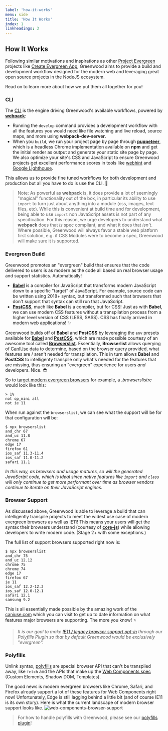 ```yaml
---
label: 'how-it-works'
menu: side
title: 'How It Works'
index: 1
linkheadings: 3
---
```


## How It Works
Following similar motivations and inspirations as other [Project Evergreen](https://github.com/ProjectEvergreen/) projects like [Create Evergreen App](https://github.com/ProjectEvergreen/create-evergreen-app), Greenwood aims to provide a build and development workflow designed for the modern web and leveraging great open source projects in the NodeJS ecosystem.

Read on to learn more about how we put them all together for you!

### CLI
The [CLI](/docs/) is the engine driving Greenwood's available workflows, powered by [**webpack**](https://webpack.js.org/):
- Running the `develop` command provides a development workflow with all the features you would need like file watching and live reload, source maps, and more using **webpack-dev-server**.
- When you `build`, we run your project page by page through [**puppeteer**](https://github.com/GoogleChrome/puppeteer), which is a headless Chrome implementation available on **npm** and get the initial render as output and generate your static site page by page.  We also optimize your site's CSS and JavaScript to ensure Greenwood projects get excellent performance scores in tools like [webhint](https://webhint.io/) and [Google Lighthouse](https://developers.google.com/web/tools/lighthouse/).

This allows us to provide fine tuned workflows for both development and production but all you have to do is use the CLI.  💯

> Note: As powerful as **webpack** is, it does provide a lot of seemingly "magical" functionality out of the box, in particular its ability to use `import` to turn just about anything into a module (css, images, text files, etc).  While this is convenient at build time and for development, being able to use `import` non JavaScript assets is not part of any specification.  For this reason, we urge developers to understand what **webpack** does that _is_ spec compliant, and what it does that _isn't_.  Where possible, Greenwood will always favor a stable web platform first solution, e.g. if CSS Modules were to become a spec, Greenwood will make sure it is supported.

### Evergreen Build
Greenwood promotes an "evergreen" build that ensures that the code delivered to users is as modern as the code all based on real browser usage and support statistics.  Automatically!

- [**Babel**](https://babeljs.io/) is a compiler for JavaScript that transforms modern JavaScript down to a specific "target" of JavaScript.  For example, source code can be written using 2018+ syntax, but transformed such that browsers that don't support that syntax can still run that JavaScript.
- [**PostCSS**](https://postcss.org/), much like **Babel** is a compiler, but for CSS!  Just as with **Babel**, we can use modern CSS features without a transpilation process from a higher level version of CSS (LESS, SASS).  CSS has finally arrived in modern web applications! ✨

Greenwood builds off of **Babel** and **PostCSS** by leveraging the `env` presets available for [**Babel**](https://babeljs.io/docs/en/babel-preset-env) and [**PostCSS**](https://preset-env.cssdb.org/), which are made possible courtesy of an awesome tool called [**Browserslist**](https://github.com/browserslist/browserslist).  Essentially, **Browserlist** allows querying of [CanIUse](https://caniuse.com/) data to determine, based on the browser query provided, what features are / aren't needed for transpilation.  This in turn allows **Babel** and **PostCSS** to intelligenty transpile only what's needed for the features that are missing, thus ensuring an "evergreen" experience for users _and_ developers.  Nice. 😎

So to [target modern evergreen browsers](https://github.com/babel/babel/issues/7789) for example, a _.browserslistrc_ would look like this:
```shell
> 1%
not op_mini all
not ie 11
```

When run against the `browserslist`, we can see what the support will be for that configuration will be:
```shell
$ npx browserslist
and_chr 67
and_uc 11.8
chrome 67
edge 17
firefox 61
ios_saf 11.3-11.4
ios_saf 11.0-11.2
safari 11.1
```

_In this way, as browsers and usage matures, so will the generated JavaScript code, which is ideal since native features like `import` and `class` will only continue to get more performant over time as browser vendors continue to iterate on their JavaScript engines._


### Browser Support
As discussed above, Greenwood is able to leverage a build that can intelligently transpile projects to meet the widest use case of modern evergreen browsers as well as IE11!  This means your users will get the syntax their browsers understand (courtesy of [**core-js**](https://babeljs.io/docs/en/babel-preset-env#corejs)) while allowing developers to write modern code.  (Stage 2+ with some exceptions.)

The full list of support browsers supported right now is:
```shell
$ npx browserslist
and_chr 75
and_uc 12.12
chrome 75
chrome 74
edge 17
firefox 67
ie 11
ios_saf 12.2-12.3
ios_saf 12.0-12.1
safari 12.1
samsung 9.2
```

This is all essentially made possible by the amazing work of the [caniuse.com](https://caniuse.com/) which you can visit to get up to date information on what features major browsers are supporting.  The more you know! ⭐

> _It is our goal to make [IE11 / legacy browser support opt-in](https://github.com/ProjectEvergreen/greenwood/issues/224) through our Polyfills Plugin so that by default Greenwood would be exclusively "evergreen"._

### Polyfills
Unlink syntax, [polyfills](https://developer.mozilla.org/en-US/docs/Glossary/Polyfill) are special browser API that can't be transpiled away, like `fetch` and the APIs that make up the [Web Components spec](https://www.webcomponents.org/introduction) (Custom Elements, Shadow DOM, Templates).

The good news is modern evergreen browsers like Chrome, Safari, and Firefox already support a lot of these features for Web Components right now!  Unfortunately, Edge is still lagging behind a little bit (and of course IE11 is its own story).  Here is what the current landscape of modern browser support looks like.
![web-components-browser-support](/assets/web-components-browser-support.png)

> For how to handle polyfills with Greenwood, please see our [polyfills plugin](https://github.com/ProjectEvergreen/greenwood/tree/master/packages/plugin-polyfills)!